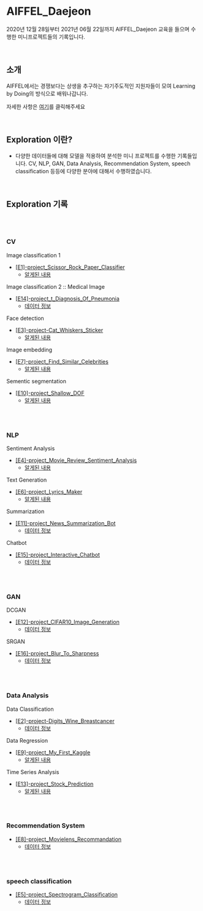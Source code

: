 AIFFEL_Daejeon
===

2020년 12월 28일부터 2021년 06월 22일까지 AIFFEL_Daejeon 교육을 들으며 수행한 미니프로젝트들의 기록입니다.

<br/>

## 소개
AIFFEL에서는 경쟁보다는 상생을 추구하는 자기주도적인 지원자들이 모여 Learning by Doing의 방식으로 배워나갑니다.

자세한 사항은 [여기](https://dj.aiffel.io/)를 클릭해주세요

<br/>

## **Exploration 이란?**
- 다양한 데이터들에 대해 모델을 적용하여 분석한 미니 프로젝트를 수행한 기록들입니다. CV, NLP, GAN, Data Analysis, Recommendation System, speech classification 등등에 다양한 분야에 대해서 수행하였습니다.  

<br/>

## Exploration 기록

<br/>
<br/>

### CV

Image classification 1 
- [\[E1\]-project_Scissor_Rock_Paper_Classifier](https://github.com/gotjd709/AIffel_Daejeon/blob/master/exploration/%5BE1%5D-project_Scissor_Rock_Paper_Classifier/%5BE1%5D-project_Scissor_Rock_Paper_Classifier.ipynb)
	- [알게된 내용](https://biology-statistics-programming.tistory.com/22?category=955669)

Image classification 2 :: Medical Image
- [\[E14\]-project_t_Diagnosis_Of_Pneumonia](https://github.com/gotjd709/AIffel_Daejeon/blob/master/exploration/%5BE14%5D-project_Diagnosis_Of_Pneumonia.ipynb)
	- [데이터 정보](https://biology-statistics-programming.tistory.com/60?category=955669)
 


Face detection
- [\[E3\]-project-Cat_Whiskers_Sticker](https://github.com/gotjd709/AIffel_Daejeon/blob/master/exploration/%5BE3%5D-project_Cat_Whiskers_Sticker.ipynb)
	- [알게된 내용](https://biology-statistics-programming.tistory.com/30?category=955669)

Image embedding
- [\[E7\]-project_Find_Similar_Celebrities](https://github.com/gotjd709/AIffel_Daejeon/blob/master/exploration/%5BE7%5D-project_Find_Similar_Celebrities.ipynb)
	- [알게된 내용](https://biology-statistics-programming.tistory.com/44?category=955669) 

Sementic segmentation
- [\[E10\]-project_Shallow_DOF](https://github.com/gotjd709/AIffel_Daejeon/blob/master/exploration/%5BE10%5D-project_Shallow_DOF.ipynb)
	- [알게된 내용](https://biology-statistics-programming.tistory.com/54?category=955669) 



<br/>
<br/>


### NLP

Sentiment Analysis
- [\[E4\]-project_Movie_Review_Sentiment_Analysis](https://github.com/gotjd709/AIffel_Daejeon/blob/master/exploration/%5BE4%5D-project_Movie_Review_Sentiment_Analysis.ipynb)
	- [알게된 내용](https://biology-statistics-programming.tistory.com/32?category=955669) 


Text Generation
- [\[E6\]-project_Lyrics_Maker](https://github.com/gotjd709/AIffel_Daejeon/blob/master/exploration/%5BE6%5D-project_Lyrics_Maker.ipynb)
	- [알게된 내용](https://biology-statistics-programming.tistory.com/42?category=955669)

Summarization
- [\[E11\]-project_News_Summarization_Bot](https://github.com/gotjd709/AIffel_Daejeon/blob/master/exploration/%5BE11%5D-project_News_Summarization_Bot.ipynb)
	- [데이터 정보](https://biology-statistics-programming.tistory.com/56?category=955669)

Chatbot
- [\[E15\]-project_Interactive_Chatbot](https://github.com/gotjd709/AIffel_Daejeon/blob/master/exploration/%5BE15%5D-project_Interactive_Chatbot.ipynb)
	- [데이터 정보](https://biology-statistics-programming.tistory.com/61?category=955669)

<br/>
<br/>

### GAN

DCGAN
- [\[E12\]-project_CIFAR10_Image_Generation](https://github.com/gotjd709/AIffel_Daejeon/blob/master/exploration/%5BE12%5D-project_CIFAR10_Image_Generation.ipynb)
	- [데이터 정보](https://biology-statistics-programming.tistory.com/58?category=955669)

SRGAN
- [\[E16\]-project_Blur_To_Sharpness](https://github.com/gotjd709/AIffel_Daejeon/blob/master/exploration/%5BE16%5D-project_Blur_To_Sharpness.ipynb)
	- [데이터 정보](https://biology-statistics-programming.tistory.com/62?category=955669)

<br/>
<br/>

### Data Analysis

Data Classification
- [\[E2\]-project-Digits_Wine_Breastcancer](https://github.com/gotjd709/AIffel_Daejeon/blob/master/exploration/%5BE2%5D-project_Digits_Wine_Breastcancer.ipynb)
	- [데이터 정보](https://biology-statistics-programming.tistory.com/24?category=955669)

Data Regression
- [\[E9\]-project_My_First_Kaggle](https://github.com/gotjd709/AIffel_Daejeon/blob/master/exploration/%5BE9%5D-project_My_First_Kaggle.ipynb)
	- [알게된 내용](https://biology-statistics-programming.tistory.com/49?category=955669)

Time Series Analysis
- [\[E13\]-project_Stock_Prediction](https://github.com/gotjd709/AIffel_Daejeon/blob/master/exploration/%5BE13%5D-project_Stock_Prediction.ipynb)
	- [알게된 내용](https://biology-statistics-programming.tistory.com/59?category=955669)

<br/>
<br/>


### Recommendation System

- [\[E8\]-project_Movielens_Recommandation](https://github.com/gotjd709/AIffel_Daejeon/blob/master/exploration/%5BE8%5D-project_Movie_Recommendation.ipynb)
	- [데이터 정보](https://biology-statistics-programming.tistory.com/47?category=955669)


<br/>
<br/>


### speech classification

- [\[E5\]-project_Spectrogram_Classification](https://github.com/gotjd709/AIffel_Daejeon/blob/master/exploration/%5BE5%5D-project_Spectrogram_Classification.ipynb)
	- [데이터 정보](https://biology-statistics-programming.tistory.com/39?category=955669)


